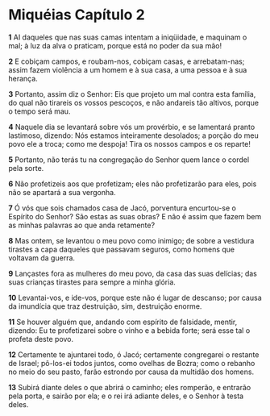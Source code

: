 # Miquéias Capítulo 2

**1** 	AI daqueles que nas suas camas intentam a iniqüidade, e maquinam o mal; à luz da alva o praticam, porque está no poder da sua mão!

**2** 	E cobiçam campos, e roubam-nos, cobiçam casas, e arrebatam-nas; assim fazem violência a um homem e à sua casa, a uma pessoa e à sua herança.

**3** 	Portanto, assim diz o Senhor: Eis que projeto um mal contra esta família, do qual não tirareis os vossos pescoços, e não andareis tão altivos, porque o tempo será mau.

**4** 	Naquele dia se levantará sobre vós um provérbio, e se lamentará pranto lastimoso, dizendo: Nós estamos inteiramente desolados; a porção do meu povo ele a troca; como me despoja! Tira os nossos campos e os reparte!

**5** 	Portanto, não terás tu na congregação do Senhor quem lance o cordel pela sorte.

**6** 	Não profetizeis aos que profetizam; eles não profetizarão para eles, pois não se apartará a sua vergonha.

**7** 	Ó vós que sois chamados casa de Jacó, porventura encurtou-se o Espírito do Senhor? São estas as suas obras? E não é assim que fazem bem as minhas palavras ao que anda retamente?

**8** 	Mas ontem, se levantou o meu povo como inimigo; de sobre a vestidura tirastes a capa daqueles que passavam seguros, como homens que voltavam da guerra.

**9** 	Lançastes fora as mulheres do meu povo, da casa das suas delícias; das suas crianças tirastes para sempre a minha glória.

**10** 	Levantai-vos, e ide-vos, porque este não é lugar de descanso; por causa da imundícia que traz destruição, sim, destruição enorme.

**11** 	Se houver alguém que, andando com espírito de falsidade, mentir, dizendo: Eu te profetizarei sobre o vinho e a bebida forte; será esse tal o profeta deste povo.

**12** 	Certamente te ajuntarei todo, ó Jacó; certamente congregarei o restante de Israel; pô-los-ei todos juntos, como ovelhas de Bozra; como o rebanho no meio do seu pasto, farão estrondo por causa da multidão dos homens.

**13** 	Subirá diante deles o que abrirá o caminho; eles romperão, e entrarão pela porta, e sairão por ela; e o rei irá adiante deles, e o Senhor à testa deles.


